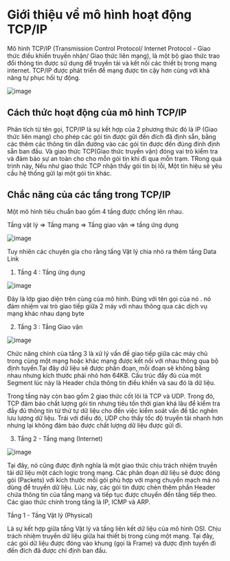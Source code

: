 # Giới thiệu về mô hình hoạt động TCP/IP

Mô hình TCP/IP (Transmission Control Protocol/ Internet Protocol - Giao thức điều khiển truyền nhận/ Giao thức liên mạng), là một bộ giao thức trao đổi thông tin được sử dụng để truyền tải và kết nối các thiết bị trong mạng internet. TCP/IP được phát triển để mạng được tin cậy hơn cùng với khả năng tự phục hồi tự động.

![image](https://user-images.githubusercontent.com/63473793/124133543-21ba0000-daac-11eb-8fe3-4abe70d400bb.png)

## Cách thức hoạt động của mô hình TCP/IP

Phân tích từ tên gọi, TCP/IP là sự kết hợp của 2 phương thức đó là IP (Giao thức liên mạng) cho phép các gói tin được gửi đến đích đã định sẵn, bằng các thêm các thông tin dẫn đường vào các gói tin được đến đúng đính định sẵn ban đầu. Và giao thức TCP(Giao thức truyền vận) đóng vai trò kiểm tra và đảm bảo sự an toàn cho cho mỗn gói tin khi đi qua mỗn trạm. TRong quá trình này, Nếu như giao thức TCP nhận thấy gói tin bị lỗi, Một tín hiệu sẽ yêu cầu hệ thống gửi lại một gói tin khác.

## Chắc năng của các tầng trong TCP/IP

Một mô hình tiêu chuẩn bao gồm 4 tầng được chồng lên nhau.

Tầng vật lý => Tầng mạng => Tầng giao vận => tầng ứng dụng

![image](https://user-images.githubusercontent.com/63473793/124134836-70b46500-daad-11eb-8ad2-a77557e07f07.png)

Tuy nhiên các chuyên gia cho rằng tầng Vật lý chia nhỏ ra thêm tầng Data Link 

1. Tầng 4 : Tầng ứng dụng 

![image](https://user-images.githubusercontent.com/63473793/124138220-a018a100-dab0-11eb-8aa9-21a72a8e13d9.png)

Đây là lớp giao diện trên cùng của mô hình. Đúng với tên gọi của nó . nó đảm nhiệm vai trò giao tiếp giữa 2 máy với nhau thông qua các dịch vụ mạng khác nhau dạng byte 

2. Tầng 3 : Tầng Giao vận

![image](https://user-images.githubusercontent.com/63473793/124138243-a6a71880-dab0-11eb-8b67-17d8424c4578.png)

Chức năng chính của tầng 3 là xử lý vấn đề giao tiếp giữa các máy chủ trong cùng một mạng hoặc khác mạng được kết nối với nhau thông qua bộ định tuyến.Tại đây dữ liệu sẽ được phân đoạn, mỗi đoạn sẽ không bằng nhau nhưng kích thước phải nhỏ hơn 64KB. Cấu trúc đầy đủ của một Segment lúc này là Header chứa thông tin điều khiển và sau đó là dữ liệu.

Trong tầng này còn bao gồm 2 giao thức cốt lõi là TCP và UDP. Trong đó, TCP đảm bảo chất lượng gói tin nhưng tiêu tốn thời gian khá lâu để kiểm tra đầy đủ thông tin từ thứ tự dữ liệu cho đến việc kiểm soát vấn đề tắc nghẽn lưu lượng dữ liệu. Trái với điều đó, UDP cho thấy tốc độ truyền tải nhanh hơn nhưng lại không đảm bảo được chất lượng dữ liệu được gửi đi.

3. Tầng 2 - Tầng mạng (Internet) 

![image](https://user-images.githubusercontent.com/63473793/124138573-f8e83980-dab0-11eb-8171-55bb49f05f69.png)

Tại đây, nó cũng được định nghĩa là một giao thức chịu trách nhiệm truyền tải dữ liệu một cách logic trong mạng. Các phân đoạn dữ liệu sẽ được đóng gói (Packets) với kích thước mỗi gói phù hợp với mạng chuyển mạch mà nó dùng để truyền dữ liệu. Lúc này, các gói tin được chèn thêm phần Header chứa thông tin của tầng mạng và tiếp tục được chuyển đến tầng tiếp theo. Các giao thức chính trong tầng là IP, ICMP và ARP.

Tầng 1 - Tầng Vật lý (Physical) 

Là sự kết hợp giữa tầng Vật lý và tầng liên kết dữ liệu của mô hình OSI. Chịu trách nhiệm truyền dữ liệu giữa hai thiết bị trong cùng một mạng. Tại đây, các gói dữ liệu được đóng vào khung (gọi là Frame) và được định tuyến đi đến đích đã được chỉ định ban đầu.